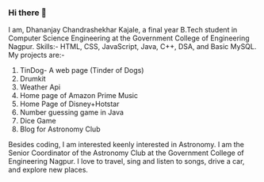 ### Hi there 👋

I am, Dhananjay Chandrashekhar Kajale, a final year B.Tech student in Computer Science Engineering at the Government College of Engineering Nagpur.
Skills:- HTML, CSS, JavaScript, Java, C++, DSA, and Basic MySQL.
My projects are:-
1. TinDog- A web page (Tinder of Dogs)
2. Drumkit
3. Weather Api
4. Home page of Amazon Prime Music
5. Home Page of Disney+Hotstar
6. Number guessing game in Java
7. Dice Game
8. Blog for Astronomy Club

Besides coding, I am interested keenly interested in Astronomy. I am the Senior Coordinator of the Astronomy Club at the Government College of Engineering Nagpur.
I love to travel, sing and listen to songs, drive a car, and explore new places.

